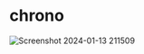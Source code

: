 # chrono
![Screenshot 2024-01-13 211509](https://github.com/DahounManel/chrono/assets/124393220/a0ef83de-7276-4c19-855a-d1bad54c41dc)
